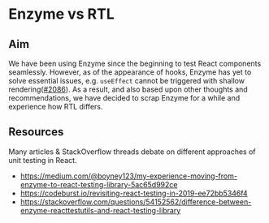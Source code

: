 # Enzyme vs RTL

## Aim

We have been using Enzyme since the beginning to test React components seamlessly. However, as of the appearance of hooks, Enzyme has yet to solve essential issues, e.g. `useEffect` cannot be triggered with shallow rendering([#2086](https://github.com/airbnb/enzyme/issues/2086)). As a result, and also based upon other thoughts and recommendations, we have decided to scrap Enzyme for a while and experience how RTL differs.

## Resources

Many articles & StackOverflow threads debate on different approaches of unit testing in React.
- https://medium.com/@boyney123/my-experience-moving-from-enzyme-to-react-testing-library-5ac65d992ce
- https://codeburst.io/revisiting-react-testing-in-2019-ee72bb5346f4
- https://stackoverflow.com/questions/54152562/difference-between-enzyme-reacttestutils-and-react-testing-library
